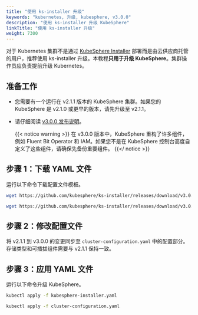 ```yaml
---
title: "使用 ks-installer 升级"
keywords: "kubernetes, 升级, kubesphere, v3.0.0"
description: "使用 ks-installer 升级 KubeSphere"
linkTitle: "使用 ks-installer 升级"
weight: 7300
---
```


对于 Kubernetes 集群不是通过 [KubeSphere Installer](https://v2-1.docs.kubesphere.io/docs/zh-CN/installation/all-in-one/#第二步-准备安装包) 部署而是由云供应商托管的用户，推荐使用 ks-installer 升级。本教程**只用于升级 KubeSphere**。集群操作员应负责提前升级 Kubernetes。

## 准备工作

- 您需要有一个运行在 v2.1.1 版本的 KubeSphere 集群。如果您的 KubeSphere 是 v2.1.0 或更早的版本，请先升级至 v2.1.1。

- 请仔细阅读 [v3.0.0 发布说明](../../release/release-v300/)。

   {{< notice warning >}}
在 v3.0.0 版本中，KubeSphere 重构了许多组件，例如 Fluent Bit Operator 和 IAM。如果您不是在 KubeSphere 控制台高度自定义了这些组件，请确保先备份重要组件。
{{</ notice >}}

## 步骤 1：下载 YAML 文件

运行以下命令下载配置文件模板。

```bash
wget https://github.com/kubesphere/ks-installer/releases/download/v3.0.0/kubesphere-installer.yaml
```

```bash
wget https://github.com/kubesphere/ks-installer/releases/download/v3.0.0/cluster-configuration.yaml
```

## 步骤 2：修改配置文件

将 v2.1.1 到 v3.0.0 的变更同步至 `cluster-configuration.yaml` 中的配置部分。存储类型和可插拔组件需要与 v2.1.1 保持一致。

## 步骤 3：应用 YAML 文件

运行以下命令升级 KubeSphere。

```bash
kubectl apply -f kubesphere-installer.yaml
```

```bash
kubectl apply -f cluster-configuration.yaml
```